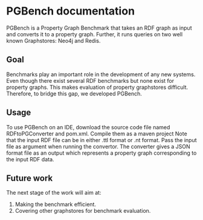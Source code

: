 # PGBench documentation
PGBench is a Property Graph Benchmark that takes an RDF graph as input and converts it to a property graph. Further, it runs queries on two well known Graphstores: Neo4j and Redis.


## Goal
Benchmarks play an important role in the development of any new systems. Even though there exist several RDF benchmarks but none exist for property graphs. This makes evaluation of property graphstores difficult. Therefore, to bridge this gap, we developed PGBench.

## Usage
To use PGBench on an IDE, download the source code file named RDFtoPGConverter and pom.xml. Compile them as a maven project 
Note that the input RDF file can be in either .ttl format or .nt format. Pass the input file as argument when running the convertor.
The converter gives a JSON format file as an output which represents a property graph corresponding to the input RDF data.

## Future work

The next stage of the work will aim at:
1. Making the benchmark efficient.
2. Covering other graphstores for benchmark evaluation.
